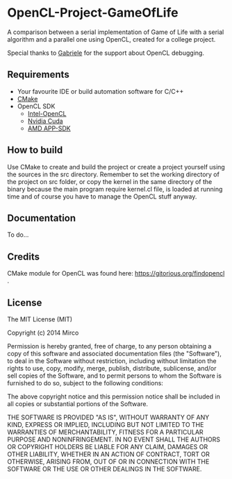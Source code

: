 OpenCL-Project-GameOfLife
=========================

A comparison between a serial implementation of Game of Life with a serial algorithm and a parallel one using OpenCL, created for a college project. 

Special thanks to [Gabriele](https://github.com/Gabriele91) for the support about OpenCL debugging.

## Requirements

* Your favourite IDE or build automation software for C/C++
* [CMake](http://www.cmake.org/)
* OpenCL SDK
  * [Intel-OpenCL](https://software.intel.com/en-us/intel-opencl)
  * [Nvidia Cuda](https://developer.nvidia.com/cuda-zone)
  * [AMD APP-SDK](http://developer.amd.com/tools-and-sdks/opencl-zone/amd-accelerated-parallel-processing-app-sdk/)

## How to build

Use CMake to create and build the project or create a project yourself using the sources in the src directory. Remember to set the working directory of the project on src folder, or copy the kernel in the same directory of the binary because the main program require kernel.cl file, is loaded at running time and of course you have to manage the OpenCL stuff anyway.

## Documentation

To do...

## Credits

CMake module for OpenCL was found here: https://gitorious.org/findopencl .

## License

The MIT License (MIT)

Copyright (c) 2014 Mirco

Permission is hereby granted, free of charge, to any person obtaining a copy
of this software and associated documentation files (the "Software"), to deal
in the Software without restriction, including without limitation the rights
to use, copy, modify, merge, publish, distribute, sublicense, and/or sell
copies of the Software, and to permit persons to whom the Software is
furnished to do so, subject to the following conditions:

The above copyright notice and this permission notice shall be included in all
copies or substantial portions of the Software.

THE SOFTWARE IS PROVIDED "AS IS", WITHOUT WARRANTY OF ANY KIND, EXPRESS OR
IMPLIED, INCLUDING BUT NOT LIMITED TO THE WARRANTIES OF MERCHANTABILITY,
FITNESS FOR A PARTICULAR PURPOSE AND NONINFRINGEMENT. IN NO EVENT SHALL THE
AUTHORS OR COPYRIGHT HOLDERS BE LIABLE FOR ANY CLAIM, DAMAGES OR OTHER
LIABILITY, WHETHER IN AN ACTION OF CONTRACT, TORT OR OTHERWISE, ARISING FROM,
OUT OF OR IN CONNECTION WITH THE SOFTWARE OR THE USE OR OTHER DEALINGS IN THE
SOFTWARE.

